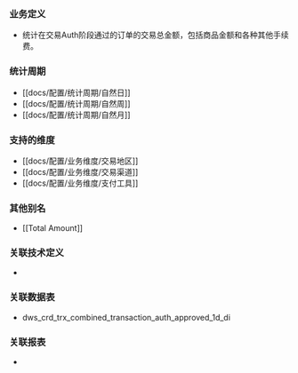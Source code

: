 ### 业务定义

* 统计在交易Auth阶段通过的订单的交易总金额，包括商品金额和各种其他手续费。
### 统计周期

* [[docs/配置/统计周期/自然日]]
* [[docs/配置/统计周期/自然周]]
* [[docs/配置/统计周期/自然月]]
### 支持的维度

* [[docs/配置/业务维度/交易地区]]
* [[docs/配置/业务维度/交易渠道]]
* [[docs/配置/业务维度/支付工具]]
### 其他别名

* [[Total Amount]]
### 关联技术定义

* 
### 关联数据表

* dws_crd_trx_combined_transaction_auth_approved_1d_di
### 关联报表
* 